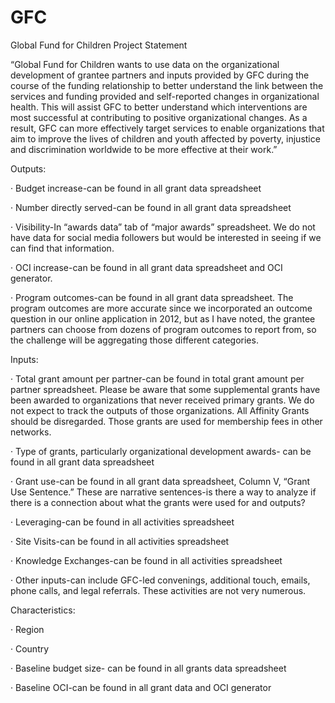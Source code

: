 # GFC
Global Fund for Children
Project Statement

 “Global Fund for Children wants to use data on the organizational development of grantee partners and inputs provided by GFC during the course of the funding relationship to better understand the link between the services and funding provided and self-reported changes in organizational health. This will assist GFC to better understand which interventions are most successful at contributing to positive organizational changes. As a result, GFC can more effectively target services to enable organizations that aim to improve the lives of children and youth affected by poverty, injustice and discrimination worldwide to be more effective at their work.”
 
Outputs:

·         Budget increase-can be found in all grant data spreadsheet

·         Number directly served-can be found in all grant data spreadsheet

·         Visibility-In “awards data” tab of “major awards” spreadsheet. We do not have data for social media followers but would be interested in seeing if we can find that information.

·         OCI increase-can be found in all grant data spreadsheet and OCI generator.

·         Program outcomes-can be found in all grant data spreadsheet. The program outcomes are more accurate since we incorporated an outcome question in our online application in 2012, but as I have noted, the grantee partners can choose from dozens of program outcomes to report from, so the challenge will be aggregating those different categories.
 
Inputs:

·         Total grant amount per partner-can be found in total grant amount per partner spreadsheet. Please be aware that some supplemental grants have been awarded to organizations that never received primary grants. We do not expect to track the outputs of those organizations. All Affinity Grants should be disregarded. Those grants are used for membership fees in other networks.

·         Type of grants, particularly organizational development awards- can be found in all grant data spreadsheet

·         Grant use-can be found in all grant data spreadsheet, Column V, “Grant Use Sentence.” These are narrative sentences-is there a way to analyze if there is a connection about what the grants were used for and outputs?

·         Leveraging-can be found in all activities spreadsheet

·         Site Visits-can be found in all activities spreadsheet

·         Knowledge Exchanges-can be found in all activities spreadsheet

·         Other inputs-can include GFC-led convenings, additional touch, emails, phone calls, and legal referrals. These activities are not very numerous.
 
Characteristics:

·         Region

·         Country

·         Baseline budget size- can be found in all grants data spreadsheet

·         Baseline OCI-can be found in all grant data and OCI generator

